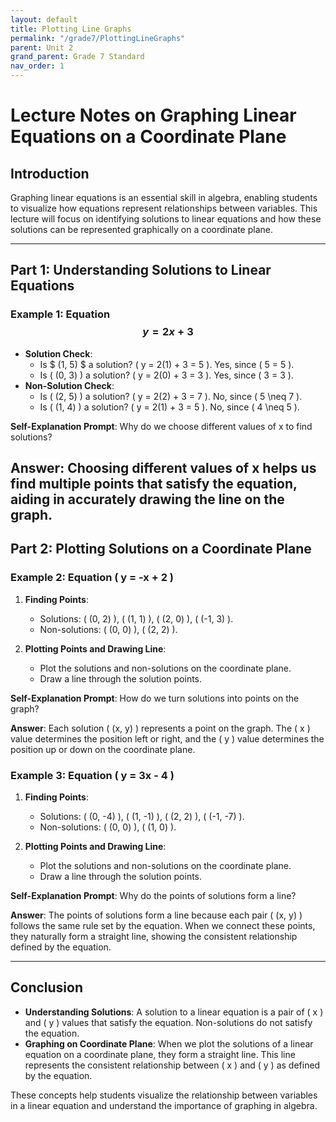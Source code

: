 ```yaml
---
layout: default
title: Plotting Line Graphs
permalink: "/grade7/PlottingLineGraphs"
parent: Unit 2
grand_parent: Grade 7 Standard
nav_order: 1
---
```

# Lecture Notes on Graphing Linear Equations on a Coordinate Plane

## Introduction

Graphing linear equations is an essential skill in algebra, enabling students to visualize how equations represent relationships between variables. This lecture will focus on identifying solutions to linear equations and how these solutions can be represented graphically on a coordinate plane.

---

## Part 1: Understanding Solutions to Linear Equations

### Example 1: Equation $$ y = 2x + 3 $$

- **Solution Check**: 
  - Is $ (1, 5) $ a solution? \( y = 2(1) + 3 = 5 \). Yes, since \( 5 = 5 \).
  - Is \( (0, 3) \) a solution? \( y = 2(0) + 3 = 3 \). Yes, since \( 3 = 3 \).
- **Non-Solution Check**: 
  - Is \( (2, 5) \) a solution? \( y = 2(2) + 3 = 7 \). No, since \( 5 \neq 7 \).
  - Is \( (1, 4) \) a solution? \( y = 2(1) + 3 = 5 \). No, since \( 4 \neq 5 \).

**Self-Explanation Prompt**: Why do we choose different values of x to find solutions?

**Answer**: Choosing different values of x helps us find multiple points that satisfy the equation, aiding in accurately drawing the line on the graph.
---

## Part 2: Plotting Solutions on a Coordinate Plane

### Example 2: Equation \( y = -x + 2 \)

1. **Finding Points**:
   - Solutions: \( (0, 2) \), \( (1, 1) \), \( (2, 0) \), \( (-1, 3) \).
   - Non-solutions: \( (0, 0) \), \( (2, 2) \).

2. **Plotting Points and Drawing Line**:
   - Plot the solutions and non-solutions on the coordinate plane.
   - Draw a line through the solution points.

**Self-Explanation Prompt**: How do we turn solutions into points on the graph?

**Answer**: Each solution \( (x, y) \) represents a point on the graph. The \( x \) value determines the position left or right, and the \( y \) value determines the position up or down on the coordinate plane.

### Example 3: Equation \( y = 3x - 4 \)

1. **Finding Points**:
   - Solutions: \( (0, -4) \), \( (1, -1) \), \( (2, 2) \), \( (-1, -7) \).
   - Non-solutions: \( (0, 0) \), \( (1, 0) \).

2. **Plotting Points and Drawing Line**:
   - Plot the solutions and non-solutions on the coordinate plane.
   - Draw a line through the solution points.

**Self-Explanation Prompt**: Why do the points of solutions form a line?

**Answer**: The points of solutions form a line because each pair \( (x, y) \) follows the same rule set by the equation. When we connect these points, they naturally form a straight line, showing the consistent relationship defined by the equation.

---

## Conclusion

- **Understanding Solutions**: A solution to a linear equation is a pair of \( x \) and \( y \) values that satisfy the equation. Non-solutions do not satisfy the equation.
- **Graphing on Coordinate Plane**: When we plot the solutions of a linear equation on a coordinate plane, they form a straight line. This line represents the consistent relationship between \( x \) and \( y \) as defined by the equation.

These concepts help students visualize the relationship between variables in a linear equation and understand the importance of graphing in algebra.
